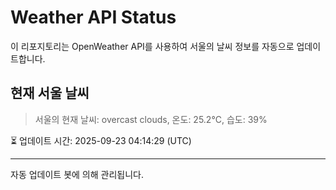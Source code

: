 
# Weather API Status

이 리포지토리는 OpenWeather API를 사용하여 서울의 날씨 정보를 자동으로 업데이트합니다.

## 현재 서울 날씨
> 서울의 현재 날씨: overcast clouds, 온도: 25.2°C, 습도: 39%

⏳ 업데이트 시간: 2025-09-23 04:14:29 (UTC)

---
자동 업데이트 봇에 의해 관리됩니다.
